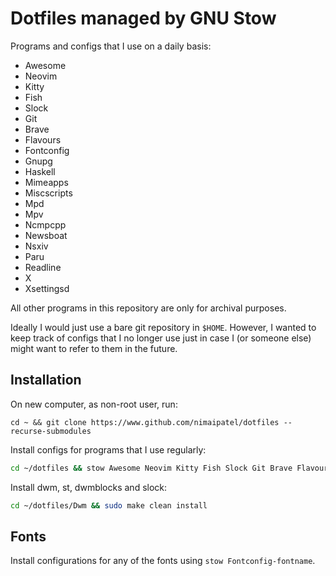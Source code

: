 # Dotfiles managed by GNU Stow

Programs and configs that I use on a daily basis:
- Awesome
- Neovim
- Kitty
- Fish
- Slock
- Git
- Brave
- Flavours
- Fontconfig
- Gnupg
- Haskell
- Mimeapps
- Miscscripts
- Mpd
- Mpv
- Ncmpcpp
- Newsboat
- Nsxiv
- Paru
- Readline
- X
- Xsettingsd

All other programs in this repository are only for archival purposes.

Ideally I would just use a bare git repository in `$HOME`. However, I
wanted to keep track of configs that I no longer use just in case I (or someone
else) might want to refer to them in the future.

## Installation

On new computer, as non-root user, run:
```
cd ~ && git clone https://www.github.com/nimaipatel/dotfiles --recurse-submodules
```

Install configs for programs that I use regularly:
```sh
cd ~/dotfiles && stow Awesome Neovim Kitty Fish Slock Git Brave Flavours Fontconfig Gnupg Haskell Mimeapps Miscscripts Mpd Mpv Ncmpcpp Newsboat Nsxiv Paru Readline X Xsettingsd --adopt
```

Install dwm, st, dwmblocks and slock:
```sh
cd ~/dotfiles/Dwm && sudo make clean install
```

## Fonts

Install configurations for any of the fonts using `stow Fontconfig-fontname`.
